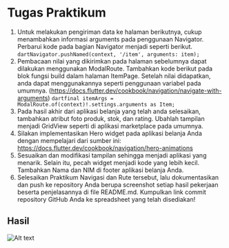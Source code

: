 # Tugas Praktikum

1. Untuk melakukan pengiriman data ke halaman berikutnya, cukup menambahkan informasi arguments pada penggunaan Navigator. Perbarui kode pada bagian Navigator menjadi seperti berikut.
   `dartNavigator.pushNamed(context, '/item', arguments: item);`
2. Pembacaan nilai yang dikirimkan pada halaman sebelumnya dapat dilakukan menggunakan ModalRoute. Tambahkan kode berikut pada blok fungsi build dalam halaman ItemPage. Setelah nilai didapatkan, anda dapat menggunakannya seperti penggunaan variabel pada umumnya. (https://docs.flutter.dev/cookbook/navigation/navigate-with-arguments)
   `dartfinal itemArgs = ModalRoute.of(context)!.settings.arguments as Item;`
3. Pada hasil akhir dari aplikasi belanja yang telah anda selesaikan, tambahkan atribut foto produk, stok, dan rating. Ubahlah tampilan menjadi GridView seperti di aplikasi marketplace pada umumnya.
4. Silakan implementasikan Hero widget pada aplikasi belanja Anda dengan mempelajari dari sumber ini: https://docs.flutter.dev/cookbook/navigation/hero-animations
5. Sesuaikan dan modifikasi tampilan sehingga menjadi aplikasi yang menarik. Selain itu, pecah widget menjadi kode yang lebih kecil. Tambahkan Nama dan NIM di footer aplikasi belanja Anda.
6. Selesaikan Praktikum Navigasi dan Rute tersebut, lalu dokumentasikan dan push ke repository Anda berupa screenshot setiap hasil pekerjaan beserta penjelasannya di file README.md. Kumpulkan link commit repository GitHub Anda ke spreadsheet yang telah disediakan!

## Hasil

![Alt text](mobile-week-08-2.gif)
